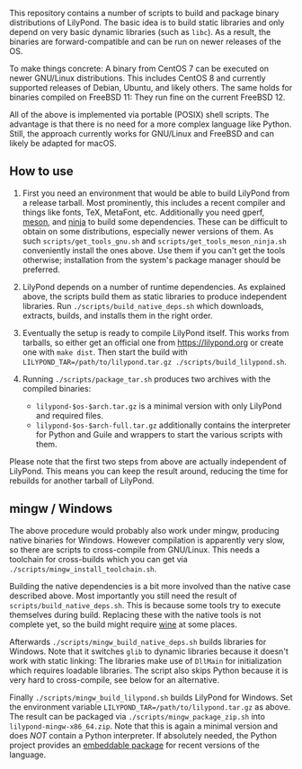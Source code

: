 This repository contains a number of scripts to build and package binary distributions of LilyPond.
The basic idea is to build static libraries and only depend on very basic dynamic libraries (such as `libc`).
As a result, the binaries are forward-compatible and can be run on newer releases of the OS.

To make things concrete: A binary from CentOS 7 can be executed on newer GNU/Linux distributions.
This includes CentOS 8 and currently supported releases of Debian, Ubuntu, and likely others.
The same holds for binaries compiled on FreeBSD 11: They run fine on the current FreeBSD 12.

All of the above is implemented via portable (POSIX) shell scripts.
The advantage is that there is no need for a more complex language like Python.
Still, the approach currently works for GNU/Linux and FreeBSD and can likely be adapted for macOS.


How to use
----------

1. First you need an environment that would be able to build LilyPond from a release tarball.
Most prominently, this includes a recent compiler and things like fonts, TeX, MetaFont, etc.
Additionally you need gperf, [meson](https://mesonbuild.com/), and [ninja](https://ninja-build.org/) to build some dependencies.
These can be difficult to obtain on some distributions, especially newer versions of them.
As such `scripts/get_tools_gnu.sh` and `scripts/get_tools_meson_ninja.sh` conveniently install the ones above.
Use them if you can't get the tools otherwise; installation from the system's package manager should be preferred.

2. LilyPond depends on a number of runtime dependencies.
As explained above, the scripts build them as static libraries to produce independent libraries.
Run `./scripts/build_native_deps.sh` which downloads, extracts, builds, and installs them in the right order.

3. Eventually the setup is ready to compile LilyPond itself.
This works from tarballs, so either get an official one from https://lilypond.org or create one with `make dist`.
Then start the build with `LILYPOND_TAR=/path/to/lilypond.tar.gz ./scripts/build_lilypond.sh`.

4. Running `./scripts/package_tar.sh` produces two archives with the compiled binaries:
   * `lilypond-$os-$arch.tar.gz` is a minimal version with only LilyPond and required files.
   * `lilypond-$os-$arch-full.tar.gz` additionally contains the interpreter for Python and Guile and wrappers to start the various scripts with them.

Please note that the first two steps from above are actually independent of LilyPond.
This means you can keep the result around, reducing the time for rebuilds for another tarball of LilyPond.


mingw / Windows
---------------

The above procedure would probably also work under mingw, producing native binaries for Windows.
However compilation is apparently very slow, so there are scripts to cross-compile from GNU/Linux.
This needs a toolchain for cross-builds which you can get via `./scripts/mingw_install_toolchain.sh`.

Building the native dependencies is a bit more involved than the native case described above.
Most importantly you still need the result of `scripts/build_native_deps.sh`.
This is because some tools try to execute themselves during build.
Replacing these with the native tools is not complete yet, so the build might require [wine](https://www.winehq.org/) at some places.

Afterwards `./scripts/mingw_build_native_deps.sh` builds libraries for Windows.
Note that it switches `glib` to dynamic libraries because it doesn't work with static linking:
The libraries make use of `DllMain` for initialization which requires loadable libraries.
The script also skips Python because it is very hard to cross-compile, see below for an alternative.

Finally `./scripts/mingw_build_lilypond.sh` builds LilyPond for Windows.
Set the environment variable `LILYPOND_TAR=/path/to/lilypond.tar.gz` as above.
The result can be packaged via `./scripts/mingw_package_zip.sh` into `lilypond-mingw-x86_64.zip`.
Note that this is again a minimal version and does _NOT_ contain a Python interpreter.
If absolutely needed, the Python project provides an [embeddable package](https://docs.python.org/3.7/using/windows.html#the-embeddable-package) for recent versions of the language.
